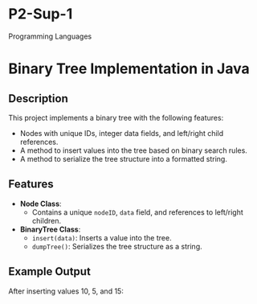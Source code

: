 # P2-Sup-1
Programming Languages 

# Binary Tree Implementation in Java

## Description
This project implements a binary tree with the following features:
- Nodes with unique IDs, integer data fields, and left/right child references.
- A method to insert values into the tree based on binary search rules.
- A method to serialize the tree structure into a formatted string.

## Features
- **Node Class**:
  - Contains a unique `nodeID`, `data` field, and references to left/right children.
- **BinaryTree Class**:
  - `insert(data)`: Inserts a value into the tree.
  - `dumpTree()`: Serializes the tree structure as a string.

## Example Output
After inserting values 10, 5, and 15:
